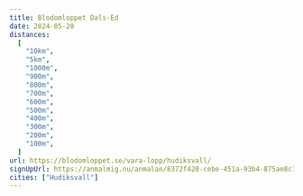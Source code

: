 ```yaml
---
title: Blodomloppet Dals-Ed
date: 2024-05-20
distances:
  [
    "10km",
    "5km",
    "1000m",
    "900m",
    "800m",
    "700m",
    "600m",
    "500m",
    "400m",
    "300m",
    "200m",
    "100m",
  ]
url: https://blodomloppet.se/vara-lopp/hudiksvall/
signUpUrl: https://anmalmig.nu/anmalan/8372f420-cebe-451a-93b4-875ae8c119ba/
cities: ["Hudiksvall"]
---
```

